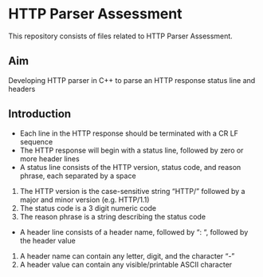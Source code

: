 # HTTP Parser Assessment
This repository consists of files related to HTTP Parser Assessment.

## Aim
Developing HTTP parser in C++ to parse an HTTP response status line and headers

## Introduction 

- Each line in the HTTP response should be terminated with a CR LF sequence
- The HTTP response will begin with a status line, followed by zero or more header
lines
- A status line consists of the HTTP version, status code, and reason phrase, each
separated by a space
1. The HTTP version is the case-sensitive string “HTTP/” followed by a
major and minor version (e.g. HTTP/1.1)
2. The status code is a 3 digit numeric code
3. The reason phrase is a string describing the status code
- A header line consists of a header name, followed by “: “, followed by the header
value
1. A header name can contain any letter, digit, and the character “-”
2. A header value can contain any visible/printable ASCII character
